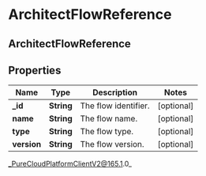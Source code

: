 # ArchitectFlowReference

## ArchitectFlowReference

## Properties

|Name | Type | Description | Notes|
|------------ | ------------- | ------------- | -------------|
| **_id** | **String** | The flow identifier. | [optional] |
| **name** | **String** | The flow name. | [optional] |
| **type** | **String** | The flow type. | [optional] |
| **version** | **String** | The flow version. | [optional] |



_PureCloudPlatformClientV2@165.1.0_
